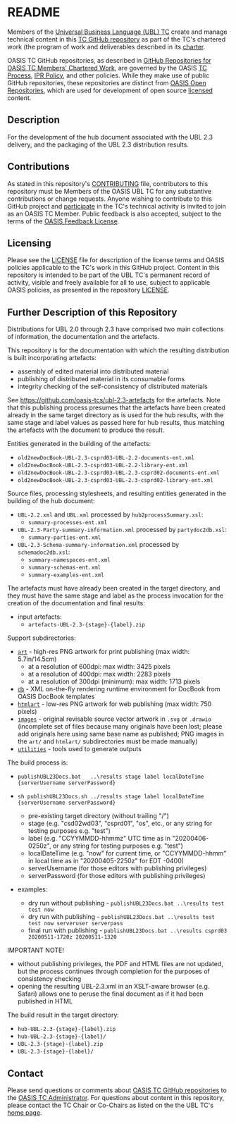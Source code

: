 # README

Members of the [Universal Business Language (UBL) TC](https://www.oasis-open.org/committees/ubl/) 
create and manage technical content in this [TC GitHub repository](https://github.com/oasis-tcs/ubl-2.3-hub/) 
as part of the TC's chartered work (the program of work and deliverables described in its 
[charter](https://www.oasis-open.org/committees/ubl/charter.php).

OASIS TC GitHub repositories, as described in 
[GitHub Repositories for OASIS TC Members' Chartered Work](https://www.oasis-open.org/resources/tcadmin/github-repositories-for-oasis-tc-members-chartered-work), 
are governed by the OASIS [TC Process](https://www.oasis-open.org/policies-guidelines/tc-process), [IPR Policy](https://www.oasis-open.org/policies-guidelines/ipr), 
and other policies. While they make use of public GitHub repositories, these repositories are distinct from 
[OASIS Open Repositories](https://www.oasis-open.org/resources/open-repositories), which are used for 
development of open source [licensed](https://www.oasis-open.org/resources/open-repositories/licenses) 
content.

## Description

For the development of the hub document associated with the UBL 2.3 delivery, and the packaging of the UBL 2.3 distribution results.

## Contributions

As stated in this repository's 
[CONTRIBUTING](https://github.com/oasis-tcs/ubl-2.3-hub/blob/master/CONTRIBUTING.md) file, 
contributors to this repository must be Members of the OASIS UBL TC for any substantive contributions 
or change requests.  Anyone wishing to contribute to this GitHub project and 
[participate](https://www.oasis-open.org/join/participation-instructions) in the TC's technical 
activity is invited to join as an OASIS TC Member. Public feedback is also accepted, 
subject to the terms of the 
[OASIS Feedback License](https://www.oasis-open.org/policies-guidelines/ipr#appendixa). 

## Licensing

Please see the [LICENSE](https://github.com/oasis-tcs/ubl-2.3-hub/blob/master/LICENSE.md) file 
for description of the license terms and OASIS policies applicable to the TC's work in this GitHub 
project. Content in this repository is intended to be part of the UBL TC's permanent record of activity, 
visible and freely available for all to use, subject to applicable OASIS policies, as presented in the 
repository [LICENSE](https://github.com/oasis-tcs/ubl-2.3-hub/blob/master/LICENSE.md). 

## Further Description of this Repository

Distributions for UBL 2.0 through 2.3 have comprised two main collections of information, the documentation and the artefacts.

This repository is for the documentation with which the resulting distribution is built incorporating artefacts:
- assembly of edited material into distributed material
- publishing of distributed material in its consumable forms
- integrity checking of the self-consistency of distributed materials

See https://github.com/oasis-tcs/ubl-2.3-artefacts for the artefacts. Note that this publishing process presumes that the artefacts have been created already in the same target directory as is used for the hub results, with the same stage and label values as passed here for hub results, thus matching the artefacts with the document to produce the result.

Entities generated in the building of the artefacts:
- `old2newDocBook-UBL-2.3-csprd03-UBL-2.2-documents-ent.xml`
- `old2newDocBook-UBL-2.3-csprd03-UBL-2.2-library-ent.xml`
- `old2newDocBook-UBL-2.3-csprd03-UBL-2.3-csprd02-documents-ent.xml`
- `old2newDocBook-UBL-2.3-csprd03-UBL-2.3-csprd02-library-ent.xml`

Source files, processing stylesheets, and resulting entities generated in the building of the hub document:
- `UBL-2.2.xml` and `UBL.xml` processed by `hub2processSummary.xsl`:
  - `summary-processes-ent.xml`
- `UBL-2.3-Party-summary-information.xml` processed by `partydoc2db.xsl`:
  - `summary-parties-ent.xml`
- `UBL-2.3-Schema-summary-information.xml` processed by `schemadoc2db.xsl`:
  - `summary-namespaces-ent.xml`
  - `summary-schemas-ent.xml`
  - `summary-examples-ent.xml`

The artefacts must have already been created in the target directory, and they must have the same stage and label as the process invocation for the creation of the documentation and final results:
- input artefacts:
  - `artefacts-UBL-2.3-{stage}-{label}.zip`

Support subdirectories:
- [`art`]( art ) - high-res PNG artwork for print publishing (max width: 5.7in/14.5cm)
  - at a resolution of 600dpi: max width: 3425 pixels
  - at a resolution of 400dpi: max width: 2283 pixels
  - at a resolution of 300dpi (minimum): max width: 1713 pixels
- [`db`]( db ) - XML on-the-fly rendering runtime environment for DocBook from OASIS DocBook templates
- [`htmlart`]( htmlart ) - low-res PNG artwork for web publishing (max width: 750 pixels)
- [`images`]( images ) - original revisable source vector artwork in `.svg` or `.drawio` (incomplete set of files because many originals have been lost; please add originals here using same base name as published; PNG images in the `art/` and `htmlart/` subdirectories must be made manually)
- [`utilities`]( utilities ) - tools used to generate outputs

The build process is:
- `publishUBL23Docs.bat   ..\results stage label localDateTime {serverUsername serverPassword}`
- `sh publishUBL23Docs.sh ../results stage label localDateTime {serverUsername serverPassword}`
  - pre-existing target directory (without trailing "/")
  - stage (e.g. "csd02wd03", "csprd01", "os", etc., or any string for testing purposes e.g. "test")
  - label (e.g. "CCYYMMDD-hhmmz" UTC time as in "20200406-0250z", or any string for testing purposes e.g. "test")
  - localDateTime (e.g. "now" for current time, or "CCYYMMDD-hhmm" in local time as in "20200405-2250z" for EDT -0400)
  - serverUsername (for those editors with publishing privileges)
  - serverPassword (for those editors with publishing privileges)

- examples:
  - dry run without publishing - `publishUBL23Docs.bat ..\results test test now`
  - dry run with publishing - `publishUBL23Docs.bat ..\results test test now serveruser serverpass`
  - final run with publishing - `publishUBL23Docs.bat ..\results csprd03 20200511-1720z 20200511-1320`

IMPORTANT NOTE!
- without publishing privileges, the PDF and HTML files are not updated, but the process continues through completion for the purposes of consistency checking
- opening the resulting UBL-2.3.xml in an XSLT-aware browser (e.g. Safari) allows one to peruse the final document as if it had been published in HTML

The build result in the target directory:
- `hub-UBL-2.3-{stage}-{label}.zip`
- `hub-UBL-2.3-{stage}-{label}/`
- `UBL-2.3-{stage}-{label}.zip`
- `UBL-2.3-{stage}-{label}/`

## Contact

Please send questions or comments about 
[OASIS TC GitHub repositories](https://www.oasis-open.org/resources/tcadmin/github-repositories-for-oasis-tc-members-chartered-work) 
to the [OASIS TC Administrator](mailto:tc-admin@oasis-open.org).  For questions about content in this 
repository, please contact the TC Chair or Co-Chairs as listed on the the UBL TC's 
[home page](https://www.oasis-open.org/committees/ubl/).

